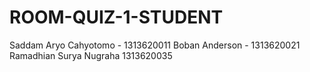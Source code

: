# ROOM-QUIZ-1-STUDENT

Saddam Aryo Cahyotomo - 1313620011
Boban Anderson - 1313620021
Ramadhian Surya Nugraha 1313620035
